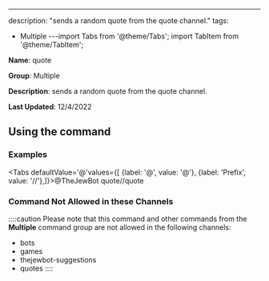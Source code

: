 ---
description: "sends a random quote from the quote channel."
tags:
  - Multiple
---import Tabs from '@theme/Tabs';
import TabItem from '@theme/TabItem';

**Name**: quote

**Group**: Multiple

**Description**: sends a random quote from the quote channel.

**Last Updated**: 12/4/2022

## Using the command

### Examples
<Tabs defaultValue='@'values={[ {label: '@', value: '@'}, {label: 'Prefix', value: '//'},]}><TabItem value='@'>@TheJewBot quote</TabItem><TabItem value='//'>//quote</TabItem></Tabs>

### Command Not Allowed in these Channels
::::caution Please note that this command and other commands from the **Multiple** command group are not allowed in the following channels:
- bots
- games
- thejewbot-suggestions
- quotes
::::